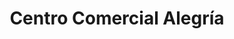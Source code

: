 ---
title: "Centro Comercial Alegría"
url: /caracas/centro-comercial-alegria/
shop: centro comercial
---